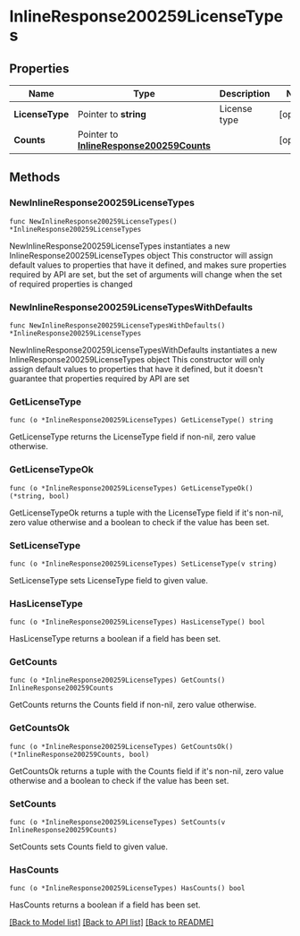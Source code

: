 # InlineResponse200259LicenseTypes

## Properties

Name | Type | Description | Notes
------------ | ------------- | ------------- | -------------
**LicenseType** | Pointer to **string** | License type | [optional] 
**Counts** | Pointer to [**InlineResponse200259Counts**](InlineResponse200259Counts.md) |  | [optional] 

## Methods

### NewInlineResponse200259LicenseTypes

`func NewInlineResponse200259LicenseTypes() *InlineResponse200259LicenseTypes`

NewInlineResponse200259LicenseTypes instantiates a new InlineResponse200259LicenseTypes object
This constructor will assign default values to properties that have it defined,
and makes sure properties required by API are set, but the set of arguments
will change when the set of required properties is changed

### NewInlineResponse200259LicenseTypesWithDefaults

`func NewInlineResponse200259LicenseTypesWithDefaults() *InlineResponse200259LicenseTypes`

NewInlineResponse200259LicenseTypesWithDefaults instantiates a new InlineResponse200259LicenseTypes object
This constructor will only assign default values to properties that have it defined,
but it doesn't guarantee that properties required by API are set

### GetLicenseType

`func (o *InlineResponse200259LicenseTypes) GetLicenseType() string`

GetLicenseType returns the LicenseType field if non-nil, zero value otherwise.

### GetLicenseTypeOk

`func (o *InlineResponse200259LicenseTypes) GetLicenseTypeOk() (*string, bool)`

GetLicenseTypeOk returns a tuple with the LicenseType field if it's non-nil, zero value otherwise
and a boolean to check if the value has been set.

### SetLicenseType

`func (o *InlineResponse200259LicenseTypes) SetLicenseType(v string)`

SetLicenseType sets LicenseType field to given value.

### HasLicenseType

`func (o *InlineResponse200259LicenseTypes) HasLicenseType() bool`

HasLicenseType returns a boolean if a field has been set.

### GetCounts

`func (o *InlineResponse200259LicenseTypes) GetCounts() InlineResponse200259Counts`

GetCounts returns the Counts field if non-nil, zero value otherwise.

### GetCountsOk

`func (o *InlineResponse200259LicenseTypes) GetCountsOk() (*InlineResponse200259Counts, bool)`

GetCountsOk returns a tuple with the Counts field if it's non-nil, zero value otherwise
and a boolean to check if the value has been set.

### SetCounts

`func (o *InlineResponse200259LicenseTypes) SetCounts(v InlineResponse200259Counts)`

SetCounts sets Counts field to given value.

### HasCounts

`func (o *InlineResponse200259LicenseTypes) HasCounts() bool`

HasCounts returns a boolean if a field has been set.


[[Back to Model list]](../README.md#documentation-for-models) [[Back to API list]](../README.md#documentation-for-api-endpoints) [[Back to README]](../README.md)


